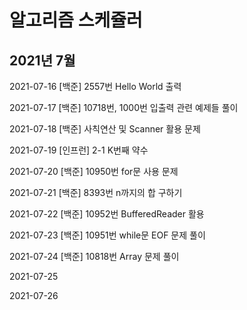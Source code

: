 # 알고리즘 스케쥴러

## 2021년 7월

2021-07-16 [백준] 2557번 Hello World 출력

2021-07-17 [백준] 10718번, 1000번 입출력 관련 예제들 풀이

2021-07-18 [백준] 사칙연산 및 Scanner 활용 문제

2021-07-19 [인프런] 2-1 K번째 약수

2021-07-20 [백준] 10950번 for문 사용 문제 

2021-07-21 [백준] 8393번 n까지의 합 구하기

2021-07-22 [백준] 10952번 BufferedReader 활용

2021-07-23 [백준] 10951번 while문 EOF 문제 풀이

2021-07-24 [백준] 10818번 Array 문제 풀이

2021-07-25

2021-07-26
